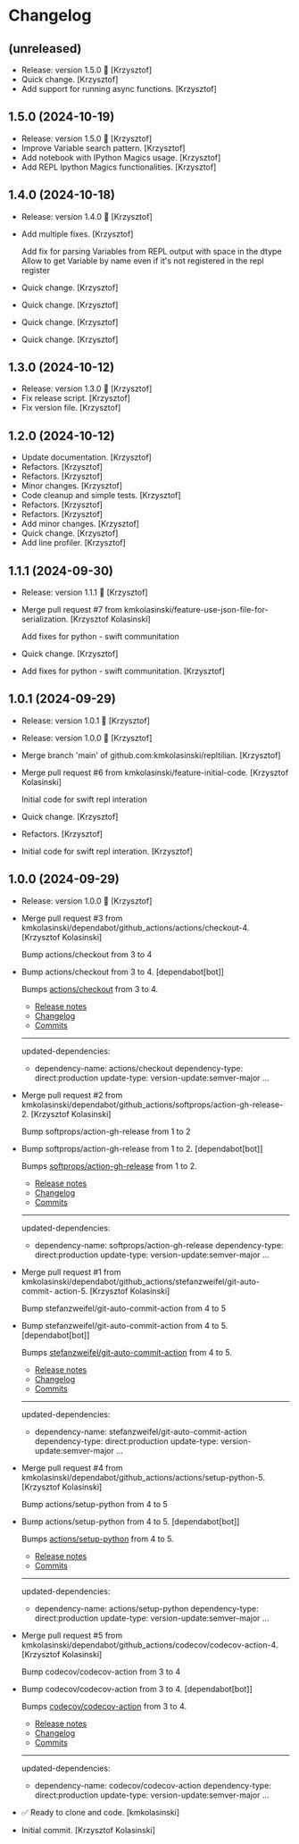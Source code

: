 Changelog
=========


(unreleased)
------------
- Release: version 1.5.0 🚀 [Krzysztof]
- Quick change. [Krzysztof]
- Add support for running async functions. [Krzysztof]


1.5.0 (2024-10-19)
------------------
- Release: version 1.5.0 🚀 [Krzysztof]
- Improve Variable search pattern. [Krzysztof]
- Add notebook with IPython Magics usage. [Krzysztof]
- Add REPL Ipython Magics functionalities. [Krzysztof]


1.4.0 (2024-10-18)
------------------
- Release: version 1.4.0 🚀 [Krzysztof]
- Add multiple fixes. [Krzysztof]

  Add fix for parsing Variables from REPL output with space in the dtype
  Allow to get Variable by name even if it's not registered in the repl register
- Quick change. [Krzysztof]
- Quick change. [Krzysztof]
- Quick change. [Krzysztof]
- Quick change. [Krzysztof]


1.3.0 (2024-10-12)
------------------
- Release: version 1.3.0 🚀 [Krzysztof]
- Fix release script. [Krzysztof]
- Fix version file. [Krzysztof]


1.2.0 (2024-10-12)
------------------
- Update documentation. [Krzysztof]
- Refactors. [Krzysztof]
- Refactors. [Krzysztof]
- Minor changes. [Krzysztof]
- Code cleanup and simple tests. [Krzysztof]
- Refactors. [Krzysztof]
- Refactors. [Krzysztof]
- Add minor changes. [Krzysztof]
- Quick change. [Krzysztof]
- Add line profiler. [Krzysztof]


1.1.1 (2024-09-30)
------------------
- Release: version 1.1.1 🚀 [Krzysztof]
- Merge pull request #7 from kmkolasinski/feature-use-json-file-for-
  serialization. [Krzysztof Kolasinski]

  Add fixes for python - swift communitation
- Quick change. [Krzysztof]
- Add fixes for python - swift communitation. [Krzysztof]


1.0.1 (2024-09-29)
------------------
- Release: version 1.0.1 🚀 [Krzysztof]
- Release: version 1.0.0 🚀 [Krzysztof]
- Merge branch 'main' of github.com:kmkolasinski/repltilian. [Krzysztof]
- Merge pull request #6 from kmkolasinski/feature-initial-code.
  [Krzysztof Kolasinski]

  Initial code for swift repl interation
- Quick change. [Krzysztof]
- Refactors. [Krzysztof]
- Initial code for swift repl interation. [Krzysztof]


1.0.0 (2024-09-29)
------------------
- Release: version 1.0.0 🚀 [Krzysztof]
- Merge pull request #3 from
  kmkolasinski/dependabot/github_actions/actions/checkout-4. [Krzysztof
  Kolasinski]

  Bump actions/checkout from 3 to 4
- Bump actions/checkout from 3 to 4. [dependabot[bot]]

  Bumps [actions/checkout](https://github.com/actions/checkout) from 3 to 4.
  - [Release notes](https://github.com/actions/checkout/releases)
  - [Changelog](https://github.com/actions/checkout/blob/main/CHANGELOG.md)
  - [Commits](https://github.com/actions/checkout/compare/v3...v4)

  ---
  updated-dependencies:
  - dependency-name: actions/checkout
    dependency-type: direct:production
    update-type: version-update:semver-major
  ...
- Merge pull request #2 from
  kmkolasinski/dependabot/github_actions/softprops/action-gh-release-2.
  [Krzysztof Kolasinski]

  Bump softprops/action-gh-release from 1 to 2
- Bump softprops/action-gh-release from 1 to 2. [dependabot[bot]]

  Bumps [softprops/action-gh-release](https://github.com/softprops/action-gh-release) from 1 to 2.
  - [Release notes](https://github.com/softprops/action-gh-release/releases)
  - [Changelog](https://github.com/softprops/action-gh-release/blob/master/CHANGELOG.md)
  - [Commits](https://github.com/softprops/action-gh-release/compare/v1...v2)

  ---
  updated-dependencies:
  - dependency-name: softprops/action-gh-release
    dependency-type: direct:production
    update-type: version-update:semver-major
  ...
- Merge pull request #1 from
  kmkolasinski/dependabot/github_actions/stefanzweifel/git-auto-commit-
  action-5. [Krzysztof Kolasinski]

  Bump stefanzweifel/git-auto-commit-action from 4 to 5
- Bump stefanzweifel/git-auto-commit-action from 4 to 5.
  [dependabot[bot]]

  Bumps [stefanzweifel/git-auto-commit-action](https://github.com/stefanzweifel/git-auto-commit-action) from 4 to 5.
  - [Release notes](https://github.com/stefanzweifel/git-auto-commit-action/releases)
  - [Changelog](https://github.com/stefanzweifel/git-auto-commit-action/blob/master/CHANGELOG.md)
  - [Commits](https://github.com/stefanzweifel/git-auto-commit-action/compare/v4...v5)

  ---
  updated-dependencies:
  - dependency-name: stefanzweifel/git-auto-commit-action
    dependency-type: direct:production
    update-type: version-update:semver-major
  ...
- Merge pull request #4 from
  kmkolasinski/dependabot/github_actions/actions/setup-python-5.
  [Krzysztof Kolasinski]

  Bump actions/setup-python from 4 to 5
- Bump actions/setup-python from 4 to 5. [dependabot[bot]]

  Bumps [actions/setup-python](https://github.com/actions/setup-python) from 4 to 5.
  - [Release notes](https://github.com/actions/setup-python/releases)
  - [Commits](https://github.com/actions/setup-python/compare/v4...v5)

  ---
  updated-dependencies:
  - dependency-name: actions/setup-python
    dependency-type: direct:production
    update-type: version-update:semver-major
  ...
- Merge pull request #5 from
  kmkolasinski/dependabot/github_actions/codecov/codecov-action-4.
  [Krzysztof Kolasinski]

  Bump codecov/codecov-action from 3 to 4
- Bump codecov/codecov-action from 3 to 4. [dependabot[bot]]

  Bumps [codecov/codecov-action](https://github.com/codecov/codecov-action) from 3 to 4.
  - [Release notes](https://github.com/codecov/codecov-action/releases)
  - [Changelog](https://github.com/codecov/codecov-action/blob/main/CHANGELOG.md)
  - [Commits](https://github.com/codecov/codecov-action/compare/v3...v4)

  ---
  updated-dependencies:
  - dependency-name: codecov/codecov-action
    dependency-type: direct:production
    update-type: version-update:semver-major
  ...
- ✅ Ready to clone and code. [kmkolasinski]
- Initial commit. [Krzysztof Kolasinski]


